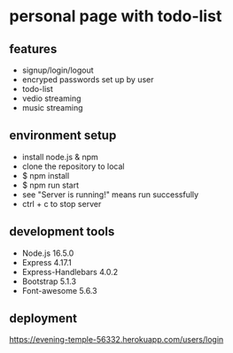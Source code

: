 # personal page with todo-list
## features
* signup/login/logout
* encryped passwords set up by user
* todo-list
* vedio streaming
* music streaming
## environment setup
* install node.js & npm
* clone the repository to local
* $ npm install
* $ npm run start
* see "Server is running!" means run successfully
* ctrl + c to stop server
## development tools
* Node.js 16.5.0
* Express 4.17.1
* Express-Handlebars 4.0.2
* Bootstrap 5.1.3
* Font-awesome 5.6.3
## deployment
https://evening-temple-56332.herokuapp.com/users/login

